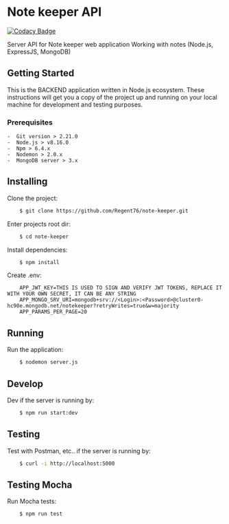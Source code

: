 # Note keeper API

[![Codacy Badge](https://api.codacy.com/project/badge/Grade/7d392b3d56da43dc9a908d8dcd4e5548)](https://app.codacy.com/manual/Regent76/note-keeper?utm_source=github.com&utm_medium=referral&utm_content=Regent76/note-keeper&utm_campaign=Badge_Grade_Dashboard)

Server API for Note keeper web application
Working with notes (Node.js, ExpressJS, MongoDB)

## Getting Started

This is the BACKEND application written in Node.js ecosystem.
These instructions will get you a copy of the project up and running on your local machine for development and testing purposes.

### Prerequisites

    -  Git version > 2.21.0
    -  Node.js > v8.16.0
    -  Npm > 6.4.x
    -  Nodemon > 2.0.x
    -  MongoDB server > 3.x

## Installing

Clone the project:
```bash
    $ git clone https://github.com/Regent76/note-keeper.git
```

Enter projects root dir:
```bash
    $ cd note-keeper
```

Install dependencies:
```bash
    $ npm install
```

Create .env:
```text
    APP_JWT_KEY=THIS IS USED TO SIGN AND VERIFY JWT TOKENS, REPLACE IT WITH YOUR OWN SECRET, IT CAN BE ANY STRING
    APP_MONGO_SRV_URI=mongodb+srv://<Login>:<Password>@cluster0-hc90e.mongodb.net/notekeeper?retryWrites=true&w=majority
    APP_PARAMS_PER_PAGE=20
```
    
## Running

Run the application:
```bash
    $ nodemon server.js
```
    
## Develop

Dev if the server is running by:

```bash
    $ npm run start:dev
```

## Testing

Test with Postman, etc.. if the server is running by:

```bash
    $ curl -i http://localhost:5000
```
## Testing Mocha

Run Mocha tests:
```bash
    $ npm run test
```
